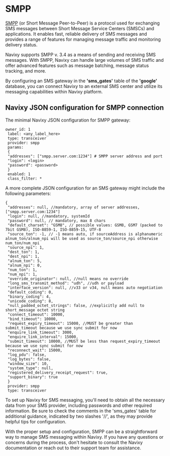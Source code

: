 # SMPP

[SMPP](https://en.wikipedia.org/wiki/Short_Message_Peer-to-Peer) (or Short Message Peer-to-Peer) is a protocol used for exchanging SMS messages between Short Message Service Centers (SMSCs) and applications. It enables fast, reliable delivery of SMS messages and provides a range of features for managing message traffic and monitoring delivery status.

Navixy supports SMPP v. 3.4 as a means of sending and receiving SMS messages. With SMPP, Navixy can handle large volumes of SMS traffic and offer advanced features such as message batching, message status tracking, and more.

By configuring an SMS gateway in the **'sms\_gates'** table of the **'google'** database, you can connect Navixy to an external SMS center and utilize its messaging capabilities within Navixy platform.

## Navixy JSON configuration for SMPP connection

The minimal Navixy JSON configuration for SMPP gateway:

```json5
owner_id: 1
 label: <any_label_here>
 type: transceiver
 provider: smpp
 params:
 {
 "addresses": ["smpp.server.com:1234"] # SMPP server address and port
 "login": <login>
 "password": <password>
 }
 enabled: 1
 class_filter: *
```

A more complete JSON configuration for an SMS gateway might include the following parameters:

```json5
{
 "addresses": null, //mandatory, array of server addresses, ["smpp.server.com:1234"]
 "login": null, //mandatory, systemId
 "password": null, // mandatory, max 8 chars
 "default_charset": "GSM8", // possible values: GSM8, GSM7 (packed to 7bit GSM8), ISO-8859-1, ISO-8859-15, UTF-8
 "source_ton": -1, // -1 means auto, if sourceAddress is alphanumeric alnum_ton/alnum_npi will be used as source_ton/source_npi otherwise num_ton/num_npi
 "source_npi": 1,
 "dest_ton": 1,
 "dest_npi": 1,
 "alnum_ton": 5,
 "alnum_npi": 0,
 "num_ton": 1,
 "num_npi": 1,
 "override_originator": null, //null means no override
 "long_sms_transmit_method": "udh", //udh or payload
 "interface_version": null, //v33 or v34, null means auto negotiation
 "default_coding": 0,
 "binary_coding": 4,
 "unicode_coding": 8,
 "null_padded_octet_strings": false, //explicitly add null to short_message octet string
 "connect_timeout": 10000,
 "bind_timeout": 10000,
 "request_expiry_timeout": 15000, //MUST be greater than submit_timeout because we use sync submit for now
 "enquire_link_timeout": 3000,
 "enquire_link_interval": 15000,
 "submit_timeout": 10000, //MUST be less than request_expiry_timeout because we use sync submit for now
 "reconnect_wait": 15000,
 "log_pdu": false,
 "log_bytes": false,
 "window_size": 10,
 "system_type": null,
 "registered_delivery_receipt_request": true,
 "support_binary": true
 }
 provider: smpp
 type: transceiver
```

To set up Navixy for SMS messaging, you'll need to obtain all the necessary data from your SMS provider, including passwords and other required information. Be sure to check the comments in the 'sms\_gates' table for additional guidance, indicated by two slashes '//', as they may provide helpful tips for configuration.

With the proper setup and configuration, SMPP can be a straightforward way to manage SMS messaging within Navixy. If you have any questions or concerns during the process, don't hesitate to consult the Navixy documentation or reach out to their support team for assistance.
